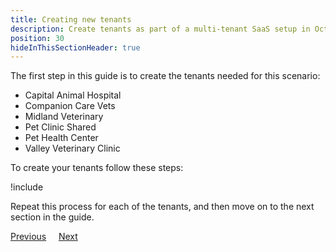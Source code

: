 ```yaml
---
title: Creating new tenants
description: Create tenants as part of a multi-tenant SaaS setup in Octopus Deploy.
position: 30
hideInThisSectionHeader: true
---
```


The first step in this guide is to create the tenants needed for this scenario:

- Capital Animal Hospital
- Companion Care Vets
- Midland Veterinary
- Pet Clinic Shared
- Pet Health Center
- Valley Veterinary Clinic

To create your tenants follow these steps:

!include <tenants-create-tenant>

Repeat this process for each of the tenants, and then move on to the next section in the guide.

<span><a class="btn btn-secondary" href="/docs/tenants/guides/multi-tenant-saas-application">Previous</a></span>&nbsp;&nbsp;&nbsp;&nbsp;&nbsp;<span><a class="btn btn-success" href="/docs/tenants/guides/multi-tenant-saas-application/creating-tenant-tags">Next</a></span>